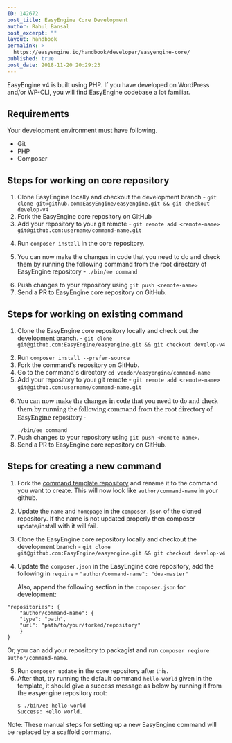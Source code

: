 ```yaml
---
ID: 142672
post_title: EasyEngine Core Development
author: Rahul Bansal
post_excerpt: ""
layout: handbook
permalink: >
  https://easyengine.io/handbook/developer/easyengine-core/
published: true
post_date: 2018-11-20 20:29:23
---
```

<!-- wp:paragraph -->
<p>EasyEngine v4 is built using PHP. If you have developed on WordPress and/or WP-CLI, you will find EasyEngine codebase a lot familiar.</p>
<!-- /wp:paragraph -->

<!-- wp:heading -->
<h2>Requirements</h2>
<!-- /wp:heading -->

<!-- wp:paragraph -->
<p>Your development environment must have following.&nbsp;</p>
<!-- /wp:paragraph -->

<!-- wp:list -->
<ul><li>Git</li><li>PHP</li><li>Composer<a href="https://github.com/github/hub"></a></li></ul>
<!-- /wp:list -->

<!-- wp:heading -->
<h2>Steps for working on core repository</h2>
<!-- /wp:heading -->

<!-- wp:list {"ordered":true} -->
<ol><li>Clone EasyEngine locally and <g class="gr_ gr_11 gr-alert gr_spell gr_inline_cards gr_run_anim ContextualSpelling ins-del" id="11" data-gr-id="11">checkout</g> the development branch -&nbsp;<code>git clone git@github.com:EasyEngine/easyengine.git &amp;&amp; git checkout develop-v4 </code></li><li>Fork the EasyEngine core repository on GitHub</li><li>Add your repository to your git remote - <code>git remote add &lt;remote-name&gt; git@github.com:username/command-name.git</code></li><li><p><g class="gr_ gr_12 gr-alert gr_gramm gr_inline_cards gr_run_anim Style multiReplace" id="12" data-gr-id="12">Run </g><code>composer install</code><g class="gr_ gr_12 gr-alert gr_gramm gr_inline_cards gr_disable_anim_appear Style multiReplace" id="12" data-gr-id="12"> in</g> the core repository.</p></li><li><p>You can now make the changes in code that you need to do and check them by running the following command from the root directory of EasyEngine repository -&nbsp;<span style="font-family: &quot;Noto Serif&quot;;"><code>./bin/ee command</code><code class="language-bash"></code></span></p></li><li>Push changes to your repository using&nbsp;<code>git push &lt;remote-name&gt;</code></li><li>Send a PR to EasyEngine core repository on GitHub.</li></ol>
<!-- /wp:list -->

<!-- wp:heading -->
<h2>Steps for working on existing command</h2>
<!-- /wp:heading -->

<!-- wp:list {"ordered":true} -->
<ol><li><p>Clone the EasyEngine core repository locally and check out the development branch. - <span style="font-family: &quot;Noto Serif&quot;;"><code>git clone git@github.com:EasyEngine/easyengine.git &amp;&amp; git checkout develop-v4</code></span><br></p></li><li>Run <code>composer install --prefer-source</code></li><li>Fork the command's repository on GitHub.&nbsp;</li><li>Go to the command's directory <code>cd vendor/easyengine/command-name</code></li><li>Add your repository to your git remote -&nbsp;<code>git remote add &lt;remote-name&gt; git@github.com:username/command-name.git</code>&nbsp;<br></li><li><p><span style="font-family: &quot;Noto Serif&quot;;">You can now make the changes in code that you need to do and check them by running the following command from the root directory of EasyEngine repository -&nbsp;</span></p><code>./bin/ee command</code></li><li>Push changes to your repository using&nbsp;<code>git push &lt;remote-name&gt;</code>.</li><li>Send a PR to EasyEngine core repository&nbsp;on GitHub.</li></ol>
<!-- /wp:list -->

<!-- wp:heading -->
<h2>Steps for creating a new command</h2>
<!-- /wp:heading -->

<!-- wp:list {"ordered":true} -->
<ol><li><p>Fork the <a href="https://github.com/EasyEngine/command-template">command template repository</a> and rename it to the command you want to create. This will now look like <code>author/command-name</code> in your github.</p></li><li><p>Update the <code>name</code> and <code>homepage</code> in the <code>composer.json</code> of the cloned repository. If the name is not updated properly then composer update/install with it will fail.</p></li><li><p>Clone the EasyEngine core repository locally and checkout the development branch -&nbsp;<span style="font-family: &quot;Noto Serif&quot;;"><code>git clone git@github.com:EasyEngine/easyengine.git &amp;&amp; git checkout develop-v4</code></span></p></li><li>Update the <code>composer.json</code> in the EasyEngine core repository, add the following in <code>require</code>&nbsp;- <code>"author/command-name": "dev-master"</code><p>Also, append the following section in the <code>composer.json</code> for development:</p></li></ol>
<!-- /wp:list -->

<!-- wp:code -->
<pre class="wp-block-code"><code>"repositories": { 
    "author/command-name": {
    "type": "path",
    "url": "path/to/your/forked/repository"
    }
}</code></pre>
<!-- /wp:code -->

<!-- wp:paragraph -->
<p>Or, you can add your repository to packagist and run <code>composer reqiure author/command-name</code>.</p>
<!-- /wp:paragraph -->

<ol start="5">
<li>Run <code>composer update</code> in the core repository after this.</li>
<li>After that, try running the default command <code>hello-world</code> given in the template, it should give a success message as below by running it from the easyengine repository root:
<pre><code class="language-bash">$ ./bin/ee hello-world
Success: Hello world.
</code></pre>
</li>
</ol>

<!-- wp:paragraph -->
<p>Note: These manual steps for setting up a new EasyEngine command will be replaced by a scaffold command.</p>
<!-- /wp:paragraph -->